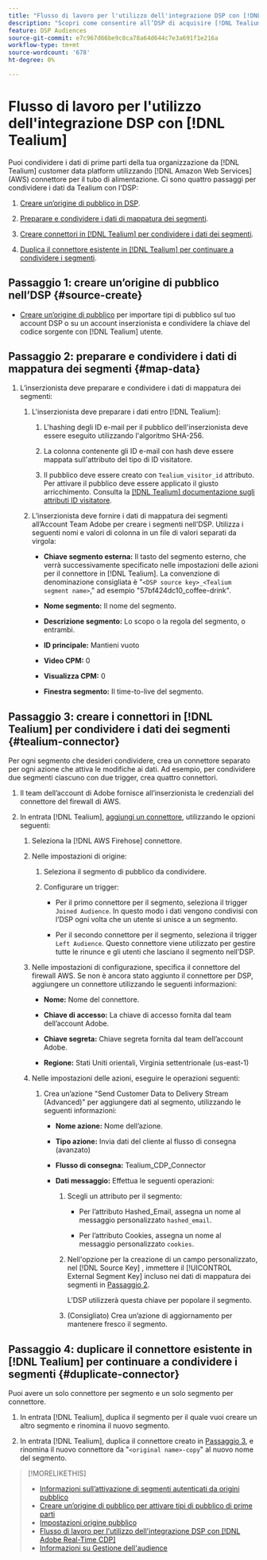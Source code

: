 ```yaml
---
title: "Flusso di lavoro per l'utilizzo dell'integrazione DSP con [!DNL Tealium]"
description: "Scopri come consentire all’DSP di acquisire [!DNL Tealium] segmenti di prime parti."
feature: DSP Audiences
source-git-commit: e7c967d66be9c8ca78a64d644c7e3a691f1e216a
workflow-type: tm+mt
source-wordcount: '678'
ht-degree: 0%

---
```


# Flusso di lavoro per l&#39;utilizzo dell&#39;integrazione DSP con [!DNL Tealium]

Puoi condividere i dati di prime parti della tua organizzazione da [!DNL Tealium] customer data platform utilizzando [!DNL Amazon Web Services] (AWS) connettore per il tubo di alimentazione. Ci sono quattro passaggi per condividere i dati da Tealium con l&#39;DSP:

1. [Creare un’origine di pubblico in DSP](#source-create).

1. [Preparare e condividere i dati di mappatura dei segmenti](#map-data).

1. [Creare connettori in [!DNL Tealium] per condividere i dati dei segmenti](#tealium-connector).

1. [Duplica il connettore esistente in [!DNL Tealium] per continuare a condividere i segmenti](#duplicate-connector).

## Passaggio 1: creare un’origine di pubblico nell’DSP {#source-create}

* [Creare un’origine di pubblico](source-create.md) per importare tipi di pubblico sul tuo account DSP o su un account inserzionista e condividere la chiave del codice sorgente con [!DNL Tealium] utente.

## Passaggio 2: preparare e condividere i dati di mappatura dei segmenti {#map-data}

1. L’inserzionista deve preparare e condividere i dati di mappatura dei segmenti:

   1. L&#39;inserzionista deve preparare i dati entro [!DNL Tealium]:

      1. L&#39;hashing degli ID e-mail per il pubblico dell&#39;inserzionista deve essere eseguito utilizzando l&#39;algoritmo SHA-256.

      1. La colonna contenente gli ID e-mail con hash deve essere mappata sull&#39;attributo del tipo di ID visitatore.

      1. Il pubblico deve essere creato con `Tealium_visitor_id` attributo. Per attivare il pubblico deve essere applicato il giusto arricchimento. Consulta la [[!DNL Tealium] documentazione sugli attributi ID visitatore](https://docs.tealium.com/server-side/visitor-stitching/visitor-id-attribute/).

   1. L’inserzionista deve fornire i dati di mappatura dei segmenti all’Account Team Adobe per creare i segmenti nell’DSP. Utilizza i seguenti nomi e valori di colonna in un file di valori separati da virgola:

      * **Chiave segmento esterna:** Il tasto del segmento esterno, che verrà successivamente specificato nelle impostazioni delle azioni per il connettore in [!DNL Tealium]. La convenzione di denominazione consigliata è &quot;`<DSP source key>_<Tealium segment name>`,&quot; ad esempio &quot;57bf424dc10_coffee-drink&quot;.

      * **Nome segmento:** Il nome del segmento.

      * **Descrizione segmento:** Lo scopo o la regola del segmento, o entrambi.

      * **ID principale:** Mantieni vuoto

      * **Video CPM:** 0

      * **Visualizza CPM:** 0

      * **Finestra segmento:** Il time-to-live del segmento.

## Passaggio 3: creare i connettori in [!DNL Tealium] per condividere i dati dei segmenti {#tealium-connector}

Per ogni segmento che desideri condividere, crea un connettore separato per ogni azione che attiva le modifiche ai dati. Ad esempio, per condividere due segmenti ciascuno con due trigger, crea quattro connettori.

1. Il team dell’account di Adobe fornisce all’inserzionista le credenziali del connettore del firewall di AWS.

1. In entrata [!DNL Tealium], [aggiungi un connettore](https://docs.tealium.com/server-side/connectors/add/), utilizzando le opzioni seguenti:

   1. Seleziona la [!DNL AWS Firehose] connettore.

   1. Nelle impostazioni di origine:

      1. Seleziona il segmento di pubblico da condividere.

      1. Configurare un trigger:

         * Per il primo connettore per il segmento, seleziona il trigger `Joined Audience`. In questo modo i dati vengono condivisi con l’DSP ogni volta che un utente si unisce a un segmento.

         * Per il secondo connettore per il segmento, seleziona il trigger `Left Audience`. Questo connettore viene utilizzato per gestire tutte le rinunce e gli utenti che lasciano il segmento nell’DSP.

   1. Nelle impostazioni di configurazione, specifica il connettore del firewall AWS. Se non è ancora stato aggiunto il connettore per DSP, aggiungere un connettore utilizzando le seguenti informazioni:

      * **Nome:** Nome del connettore.

      * **Chiave di accesso:** La chiave di accesso fornita dal team dell’account Adobe.

      * **Chiave segreta:** Chiave segreta fornita dal team dell’account Adobe.

      * **Regione:** Stati Uniti orientali, Virginia settentrionale (us-east-1)

   1. Nelle impostazioni delle azioni, eseguire le operazioni seguenti:

      1. Crea un’azione &quot;Send Customer Data to Delivery Stream (Advanced)&quot; per aggiungere dati al segmento, utilizzando le seguenti informazioni:

         * **Nome azione:** Nome dell’azione.

         * **Tipo azione:** Invia dati del cliente al flusso di consegna (avanzato)

         * **Flusso di consegna:** Tealium_CDP_Connector

         * **Dati messaggio:**  Effettua le seguenti operazioni:

            1. Scegli un attributo per il segmento:

               * Per l’attributo Hashed_Email, assegna un nome al messaggio personalizzato `hashed_email`.

               * Per l’attributo Cookies, assegna un nome al messaggio personalizzato `cookies`.

            1. Nell&#39;opzione per la creazione di un campo personalizzato, nel [!DNL Source Key] , immettere il [!UICONTROL External Segment Key] incluso nei dati di mappatura dei segmenti in [Passaggio 2](#map-data).

               L’DSP utilizzerà questa chiave per popolare il segmento.

            1. (Consigliato) Crea un’azione di aggiornamento per mantenere fresco il segmento.

## Passaggio 4: duplicare il connettore esistente in [!DNL Tealium] per continuare a condividere i segmenti {#duplicate-connector}

Puoi avere un solo connettore per segmento e un solo segmento per connettore.

1. In entrata [!DNL Tealium], duplica il segmento per il quale vuoi creare un altro segmento e rinomina il nuovo segmento.

1. In entrata [!DNL Tealium], duplica il connettore creato in [Passaggio 3](#tealium-connector), e rinomina il nuovo connettore da &quot;`<original name>-copy`&quot; al nuovo nome del segmento.

>[!MORELIKETHIS]
>
>* [Informazioni sull’attivazione di segmenti autenticati da origini pubblico](/help/dsp/audiences/sources/source-about.md)
>* [Creare un’origine di pubblico per attivare tipi di pubblico di prime parti](source-create.md)
>* [Impostazioni origine pubblico](source-settings.md)
>* [Flusso di lavoro per l&#39;utilizzo dell&#39;integrazione DSP con [!DNL Adobe Real-Time CDP]](/help/dsp/audiences/sources/source-adobe-rtcdp.md)
>* [Informazioni su Gestione dell&#39;audience](/help/dsp/audiences/audience-about.md)

